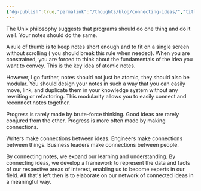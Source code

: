 ```yaml
---
{"dg-publish":true,"permalink":"/thoughts/blog/connecting-ideas/","title":"Connecting Ideas","tags":["refactored","zettelkasten","blogged"],"created":"2025-08-26T19:46:54.838+01:00","updated":"2025-09-25T20:37:04.155+01:00"}
---
```


The Unix philosophy suggests that programs should do one thing and do it well. Your notes should do the same.

A rule of thumb is to keep notes short enough and to fit on a single screen without scrolling ( you should break this rule when needed). When you are constrained, you are forced to think about the fundamentals of the idea you want to convey. This is the key idea of atomic notes.

However, I go further, notes should not just be atomic, they should also be modular. You should design your notes in such a way that you can easily move, link, and duplicate them in your knowledge system without any rewriting or refactoring. This modularity allows you to easily connect and reconnect notes together.

Progress is rarely made by brute-force thinking. Good ideas are rarely conjured from the ether. Progress is more often made by making connections.

Writers make connections between ideas. Engineers make connections between things. Business leaders make connections between people.

By connecting notes, we expand our learning and understanding. By connecting ideas, we develop a framework to represent the data and facts of our respective areas of interest, enabling us to become experts in our field. All that's left then is to elaborate on our network of connected ideas in a meaningful way.